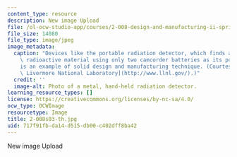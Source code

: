 ```yaml
---
content_type: resource
description: New image Upload
file: /ol-ocw-studio-app/courses/2-008-design-and-manufacturing-ii-spring-2003/717f91fbda14d515db00c402dff8ba42_2-008s03-th.jpg
file_size: 14080
file_type: image/jpeg
image_metadata:
  caption: "Devices like the portable radiation detector, which finds and identifies\
    \ radioactive material using only two camcorder batteries as its power source,\_\
    is an example of solid design and manufacturing technique. (Courtesy of [Lawrence\
    \ Livermore National Laboratory](http://www.llnl.gov/).)"
  credit: ''
  image-alt: Photo of a metal, hand-held radiation detector.
learning_resource_types: []
license: https://creativecommons.org/licenses/by-nc-sa/4.0/
ocw_type: OCWImage
resourcetype: Image
title: 2-008s03-th.jpg
uid: 717f91fb-da14-d515-db00-c402dff8ba42
---
```

New image Upload